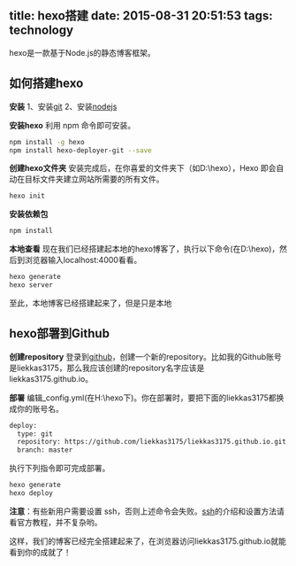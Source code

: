 title: hexo搭建
date: 2015-08-31 20:51:53
tags: technology
---

hexo是一款基于Node.js的静态博客框架。

## 如何搭建hexo

**安装**
1、安装[git](http://www.git-scm.com/downloads "链接到git下载地址")
2、安装[nodejs](https://nodejs.org/ "链接到nodejs下载地址")

**安装hexo**
利用 npm 命令即可安装。
```bash
npm install -g hexo
npm install hexo-deployer-git --save
```

**创建hexo文件夹**
安装完成后，在你喜爱的文件夹下（如D:\hexo），Hexo 即会自动在目标文件夹建立网站所需要的所有文件。
```bash
hexo init
```

**安装依赖包**
```bash
npm install
```

**本地查看**
现在我们已经搭建起本地的hexo博客了，执行以下命令(在D:\hexo)，然后到浏览器输入localhost:4000看看。
```bash
hexo generate
hexo server
```
至此，本地博客已经搭建起来了，但是只是本地

## hexo部署到Github

**创建repository**
登录到[github](https://github.com/)，创建一个新的repository。比如我的Github账号是liekkas3175，那么我应该创建的repository名字应该是liekkas3175.github.io。

**部署**
编辑_config.yml(在H:\hexo下)。你在部署时，要把下面的liekkas3175都换成你的账号名。
```bash
deploy:
  type: git
  repository: https://github.com/liekkas3175/liekkas3175.github.io.git
  branch: master
```
执行下列指令即可完成部署。
```bash
hexo generate
hexo deploy
```
**注意**：有些新用户需要设置 ssh，否则上述命令会失败。[ssh](https://help.github.com/articles/generating-ssh-keys)的介绍和设置方法请看官方教程，并不复杂哟。

这样，我们的博客已经完全搭建起来了，在浏览器访问liekkas3175.github.io就能看到你的成就了！